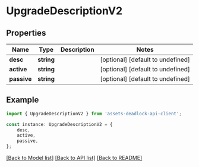 # UpgradeDescriptionV2


## Properties

Name | Type | Description | Notes
------------ | ------------- | ------------- | -------------
**desc** | **string** |  | [optional] [default to undefined]
**active** | **string** |  | [optional] [default to undefined]
**passive** | **string** |  | [optional] [default to undefined]

## Example

```typescript
import { UpgradeDescriptionV2 } from 'assets-deadlock-api-client';

const instance: UpgradeDescriptionV2 = {
    desc,
    active,
    passive,
};
```

[[Back to Model list]](../README.md#documentation-for-models) [[Back to API list]](../README.md#documentation-for-api-endpoints) [[Back to README]](../README.md)
